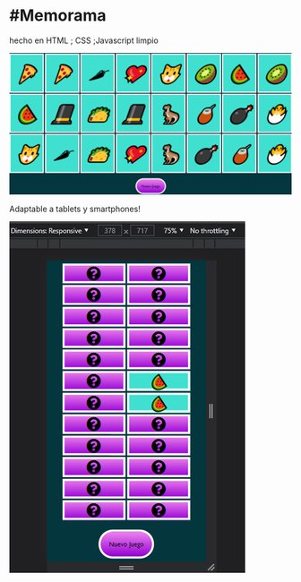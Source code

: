 # #Memorama 

hecho en HTML ; CSS ;Javascript limpio

![1633794724211.png](image/README/1633794724211.png)


Adaptable a tablets y smartphones!


![1633795580234.png](image/README/1633795580234.png)
